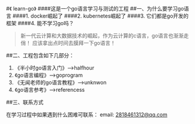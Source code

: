 #《 learn-go》
####这是一个go语言学习与测试的工程
##一、为什么要学习go语言
####1. docker崛起了
####2. kubernetes崛起了
####3. 它们都是go开发的框架
####4. 能不学习go吗？
>新一代云计算和大数据技术的崛起，作为云计算的c语言，go语言也渐渐走俏！
 应该拿出点时间去膜拜一下go语言！
 

##二、工程包含如下几部分：
>
  1. 《半小时go语言入门》-->halfhour
  2. 《go语言编程》-->goprogram
  3. 《无闻老师的go语言教程》-->unknwon
  4. 《go语言参考》-->referencess
  
##三、联系方式
>
 在学习过程中如果遇到什么困难可联系：
 email: 2818461312@qq.com
  